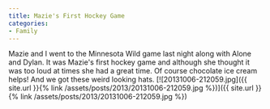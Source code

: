 ```yaml
---
title: Mazie's First Hockey Game
categories:
- Family
---
```


Mazie and I went to the Minnesota Wild game last night along with Alone and Dylan. It was Mazie's first hockey game and although she thought it was too loud at times she had a great time. Of course chocolate ice cream helps! And we got these weird looking hats.
[![20131006-212059.jpg]({{ site.url }}{% link /assets/posts/2013/20131006-212059.jpg %})]({{ site.url }}{% link /assets/posts/2013/20131006-212059.jpg %})
